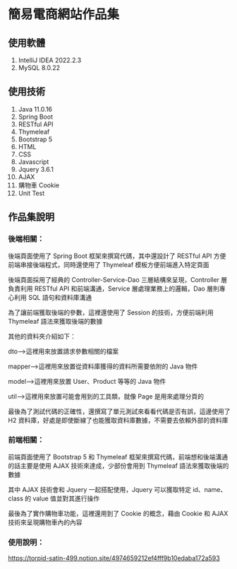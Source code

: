 # 簡易電商網站作品集

## 使用軟體

1. IntelliJ IDEA 2022.2.3
2. MySQL 8.0.22

## 使用技術

1. Java 11.0.16
2. Spring Boot
3. RESTful API
4. Thymeleaf
5. Bootstrap 5
6. HTML
7. CSS
8. Javascript
9. Jquery 3.6.1
10. AJAX
11. 購物車 Cookie
12. Unit Test

## 作品集說明

### 後端相關：

後端頁面使用了 Spring Boot 框架來撰寫代碼，其中還設計了 RESTful API 方便前端串接後端程式，同時還使用了 Thymeleaf 模板方便前端進入特定頁面

後端頁面採用了經典的 Controller-Service-Dao 三層結構來呈現，Controller 層負責利用 RESTful API 和前端溝通，Service 層處理業務上的邏輯，Dao 層則專心利用 SQL 語句和資料庫溝通

為了讓前端獲取後端的參數，這裡還使用了 Session 的技術，方便前端利用 Thymeleaf 語法來獲取後端的數據

其他的資料夾介紹如下：

dto-->這裡用來放置請求參數相關的檔案

mapper-->這裡用來放置從資料庫獲得的資料所需要依附的 Java 物件

model-->這裡用來放置 User、Product 等等的 Java 物件

util-->這裡用來放置可能會用到的工具類，就像 Page 是用來處理分頁的

最後為了測試代碼的正確性，還撰寫了單元測試來看看代碼是否有誤，這邊使用了 H2 資料庫，好處是即使斷線了也能獲取資料庫數據，不需要去依賴外部的資料庫

### 前端相關：

前端頁面使用了 Bootstrap 5 和 Thymeleaf 框架來撰寫代碼，前端想和後端溝通的話主要是使用 AJAX 技術來達成，少部份會用到 Thymeleaf 語法來獲取後端的數據

其中 AJAX 技術會和 Jquery 一起搭配使用，Jquery 可以獲取特定 id、name、class 的 value 值並對其進行操作

最後為了實作購物車功能，這裡還用到了 Cookie 的概念，藉由 Cookie 和 AJAX 技術來呈現購物車內的內容

### 使用說明：

https://torpid-satin-499.notion.site/4974659212ef4fff9b10edaba172a593

